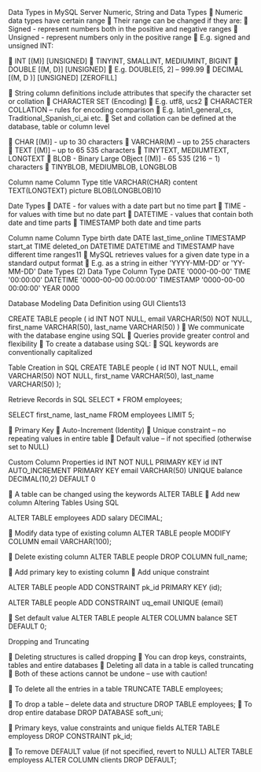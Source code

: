 

Data Types in MySQL Server
Numeric, String and Data Types
 Numeric data types have certain range
 Their range can be changed if they are:
 Signed - represent numbers both in the positive and negative ranges
 Unsigned - represent numbers only in the positive range
 E.g. signed and unsigned INT:

 INT [(M)] [UNSIGNED]
 TINYINT, SMALLINT, MEDIUMINT, BIGINT
 DOUBLE [(M, D)] [UNSIGNED]
 E.g. DOUBLE[5, 2] – 999.99
 DECIMAL [(M, D )] [UNSIGNED] [ZEROFILL]


 String column definitions include attributes that specify the
character set or collation
 CHARACTER SET (Encoding)
 E.g. utf8, ucs2
 CHARACTER COLLATION – rules for encoding comparison
 E.g. latin1_general_cs, Traditional_Spanish_ci_ai etc.
 Set and collation can be defined at the database, table or column level

 CHAR [(M)] - up to 30 characters
 VARCHAR(M) – up to 255 characters
 TEXT [(M)] – up to 65 535 characters
 TINYTEXT, MEDIUMTEXT, LONGTEXT
 BLOB - Binary Large OBject [(M)] - 65 535 (216 − 1) characters
 TINYBLOB, MEDIUMBLOB, LONGBLOB


Column name  Column Type
title        VARCHAR(CHAR)
content      TEXT(LONGTEXT)
picture      BLOB(LONGBLOB)10

Date Types
 DATE - 	 for values with a date part but no time part
 TIME -     for values with time but no date part
 DATETIME - values that contain both date and time parts
 TIMESTAMP  both date and time parts

Column name       Column Type
birth date        DATE
last_time_online  TIMESTAMP
start_at          TIME
deleted_on        DATETIME
DATETIME and
TIMESTAMP have
different time
ranges11
 MySQL retrieves values for a given date type in a standard output
format
 E.g. as a string in either 'YYYY-MM-DD' or 'YY-MM-DD'
Date Types (2)
Data Type    Column Type
DATE         '0000-00-00'
TIME         '00:00:00'
DATETIME     '0000-00-00 00:00:00'
TIMESTAMP    '0000-00-00 00:00:00'
YEAR 		  0000

Database Modeling
Data Definition using GUI Clients13

CREATE TABLE people
(
	id INT NOT NULL,
	email VARCHAR(50) NOT NULL,
	first_name VARCHAR(50),
	last_name VARCHAR(50)
)
 We communicate with the database engine using SQL
 Queries provide greater control and flexibility
 To create a database using SQL:
 SQL keywords are conventionally capitalized


Table Creation in SQL
CREATE TABLE people
(
id INT NOT NULL,
email VARCHAR(50) NOT NULL,
first_name VARCHAR(50),
last_name VARCHAR(50)
);


Retrieve Records in SQL
SELECT * FROM employees;

SELECT first_name, last_name FROM employees
LIMIT 5;

 Primary Key
 Auto-Increment (Identity)
 Unique constraint – no repeating values in entire table
 Default value – if not specified (otherwise set to NULL)

Custom Column Properties
id INT NOT NULL PRIMARY KEY
id INT AUTO_INCREMENT PRIMARY KEY
email VARCHAR(50) UNIQUE
balance DECIMAL(10,2) DEFAULT 0


 A table can be changed using the keywords ALTER TABLE
 Add new column
Altering Tables Using SQL

ALTER TABLE employees
ADD salary DECIMAL;

 Modify data type of existing column
ALTER TABLE people
MODIFY COLUMN email VARCHAR(100);

 Delete existing column
ALTER TABLE people
DROP COLUMN full_name;

 Add primary key to existing column
 Add unique constraint

ALTER TABLE people
ADD CONSTRAINT pk_id
PRIMARY KEY (id);

ALTER TABLE people
ADD CONSTRAINT uq_email
UNIQUE (email)

 Set default value
ALTER TABLE people
ALTER COLUMN balance SET DEFAULT 0;

Dropping and Truncating

 Deleting structures is called dropping
 You can drop keys, constraints, tables and entire databases
 Deleting all data in a table is called truncating
 Both of these actions cannot be undone – use with caution!

 To delete all the entries in a table
	TRUNCATE TABLE employees;
	
 To drop a table – delete data and structure
	DROP TABLE employees;
 To drop entire database
	DROP DATABASE soft_uni;

 Primary keys, value constraints and unique fields
ALTER TABLE employess
DROP CONSTRAINT pk_id;

 To remove DEFAULT value (if not specified, revert to NULL)
ALTER TABLE employess
ALTER COLUMN clients
DROP DEFAULT;

